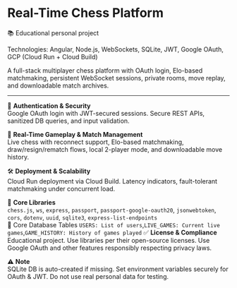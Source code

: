 # Real-Time Chess Platform  
📚 Educational personal project  

Technologies: Angular, Node.js, WebSockets, SQLite, JWT, Google OAuth, GCP (Cloud Run + Cloud Build)  

A full-stack multiplayer chess platform with OAuth login, Elo-based matchmaking, persistent WebSocket sessions, private rooms, move replay, and downloadable match archives.  

---

🔐 **Authentication & Security**  
Google OAuth login with JWT-secured sessions. Secure REST APIs, sanitized DB queries, and input validation.  

🔁 **Real-Time Gameplay & Match Management**  
Live chess with reconnect support, Elo-based matchmaking, draw/resign/rematch flows, local 2-player mode, and downloadable move history.  

🛠️ **Deployment & Scalability**  
Cloud Run deployment via Cloud Build. Latency indicators, fault-tolerant matchmaking under concurrent load.  

🧱 **Core Libraries**  
`chess.js`, `ws`, `express`, `passport`, `passport-google-oauth20`, `jsonwebtoken`, `cors`, `dotenv`, `uuid`, `sqlite3`, `express-list-endpoints`  
🧱 Core Database Tables
`USERS: List of users`,`LIVE_GAMES: Current live games`,`GAME_HISTORY: History of games played`
✅ **License & Compliance**  
Educational project. Use libraries per their open-source licenses. Use Google OAuth and other features responsibly respecting privacy laws.  

⚠️ **Note**  
SQLite DB is auto-created if missing. Set environment variables securely for OAuth & JWT. Do not use real personal data for testing.  


